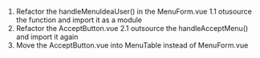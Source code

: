 1. Refactor the handleMenuIdeaUser() in the MenuForm.vue
    1.1 otusource the function and import it as a module
2. Refactor the AcceptButton.vue 
    2.1 outsource the handleAcceptMenu() and import it again
3. Move the AcceptButton.vue into MenuTable instead of MenuForm.vue